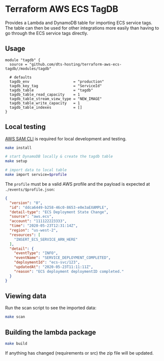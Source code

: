 # Terraform AWS ECS TagDB

Provides a Lambda and DynamoDB table for importing ECS service tags. The
table can then be used for other integrations more easily than having to
go through the ECS service tags directly.

## Usage

```hcl
module "tagdb" {
  source = "github.com/dts-hosting/terraform-aws-ecs-tagdb//modules/tagdb"

  # defaults
  tagdb_env                    = "production"
  tagdb_key_tag                = "ServiceId"
  tagdb_table                  = "tagdb"
  tagdb_table_read_capacity    = 1
  tagdb_table_stream_view_type = "NEW_IMAGE"
  tagdb_table_write_capacity   = 1
  tagdb_table_indexes          = []
}
```

## Local testing

[AWS SAM CLI](https://docs.aws.amazon.com/serverless-application-model/latest/developerguide/install-sam-cli.html) is required for local development and testing.

```bash
make install

# start DynamoDB locally & create the tagdb table
make setup

# import data to local table
make import service=$profile
```

The `profile` must be a valid AWS profile and the payload is expected at
`./events/$profile.json`:

```json
{
  "version": "0",
  "id": "ddca6449-b258-46c0-8653-e0e3aEXAMPLE",
  "detail-type": "ECS Deployment State Change",
  "source": "aws.ecs",
  "account": "111122223333",
  "time": "2020-05-23T12:31:14Z",
  "region": "us-west-2",
  "resources": [
    "INSERT_ECS_SERVICE_ARN_HERE"
  ],
  "detail": {
    "eventType": "INFO",
    "eventName": "SERVICE_DEPLOYMENT_COMPLETED",
    "deploymentId": "ecs-svc/123",
    "updatedAt": "2020-05-23T11:11:11Z",
    "reason": "ECS deployment deploymentID completed."
  }
}
```

## Viewing data

Run the scan script to see the imported data:

```bash
make scan
```

## Building the lambda package

```bash
make build
```

If anything has changed (requirements or src) the zip file will be updated.
